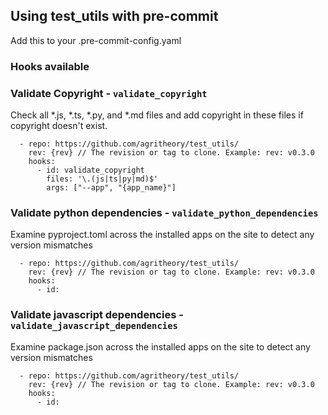 ## Using test_utils with pre-commit

Add this to your .pre-commit-config.yaml

### Hooks available

### Validate Copyright - `validate_copyright`

Check all *.js, *.ts, *.py, and *.md files and add copyright in these files if copyright doesn't exist.

```
  - repo: https://github.com/agritheory/test_utils/
    rev: {rev} // The revision or tag to clone. Example: rev: v0.3.0
    hooks:
      - id: validate_copyright
        files: '\.(js|ts|py|md)$'
        args: ["--app", "{app_name}"]
```

### Validate python dependencies - `validate_python_dependencies`

Examine pyproject.toml across the installed apps on the site to detect any version mismatches

```
  - repo: https://github.com/agritheory/test_utils/
    rev: {rev} // The revision or tag to clone. Example: rev: v0.3.0
    hooks:
      - id:
```

### Validate javascript dependencies - `validate_javascript_dependencies`

Examine package.json across the installed apps on the site to detect any version mismatches

```
  - repo: https://github.com/agritheory/test_utils/
    rev: {rev} // The revision or tag to clone. Example: rev: v0.3.0
    hooks:
      - id:
```
